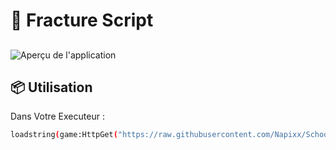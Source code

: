 # 🚀 Fracture Script 



## 

![Aperçu de l'application](https://cdn.discordapp.com/attachments/1397325908926271519/1397326020620583133/SCH.jpg?ex=688150c4&is=687fff44&hm=321e96bf8777ddc2aa84fd0234448731db29858e7334808d4a712a9603ee2830&)

## 📦 Utilisation

Dans Votre Executeur : 

```bash
loadstring(game:HttpGet("https://raw.githubusercontent.com/Napixx/SchoolRpFrCheat/main/src/Script/Main.lua"))()
```

